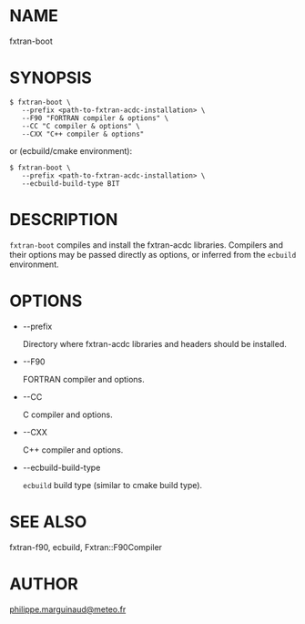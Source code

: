 # NAME

fxtran-boot

# SYNOPSIS

    $ fxtran-boot \
       --prefix <path-to-fxtran-acdc-installation> \
       --F90 "FORTRAN compiler & options" \
       --CC "C compiler & options" \
       --CXX "C++ compiler & options"

or (ecbuild/cmake environment):

    $ fxtran-boot \
       --prefix <path-to-fxtran-acdc-installation> \
       --ecbuild-build-type BIT

# DESCRIPTION

`fxtran-boot` compiles and install the fxtran-acdc libraries. Compilers and
their options may be passed directly as options, or inferred from the `ecbuild`
environment.

# OPTIONS

- --prefix

    Directory where fxtran-acdc libraries and headers should be installed.

- --F90

    FORTRAN compiler and options.

- --CC

    C compiler and options.

- --CXX

    C++ compiler and options.

- --ecbuild-build-type

    `ecbuild` build type (similar to cmake build type).

# SEE ALSO

fxtran-f90, ecbuild, Fxtran::F90Compiler

# AUTHOR

philippe.marguinaud@meteo.fr
